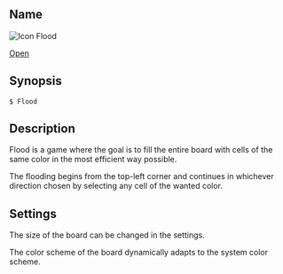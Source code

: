 ## Name

![Icon](/res/icons/16x16/app-flood.png) Flood

[Open](file:///bin/Flood)

## Synopsis

```**sh
$ Flood
```

## Description

Flood is a game where the goal is to fill the entire board with cells of the same color in the most efficient way possible.

The flooding begins from the top-left corner and continues in whichever direction chosen by selecting any cell of the wanted color.

## Settings

The size of the board can be changed in the settings.

The color scheme of the board dynamically adapts to the system color scheme.
